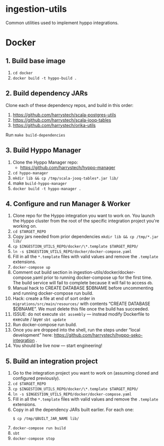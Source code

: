 # ingestion-utils
Common utilities used to implement hyppo integrations.

# Docker

## 1. Build base image

1. `cd docker`
2. `docker build -t hyppo-build .`

## 2. Build dependency JARs

Clone each of these dependency repos, and build in this order:
1. https://github.com/harrystech/scala-postgres-utils
2. https://github.com/harrystech/scala-jooq-tables
3. https://github.com/harrystech/orika-utils

Run
`make build-dependencies`

## 3. Build Hyppo Manager

1. Clone the Hyppo Manager repo:
    * https://github.com/harrystech/hyppo-manager
2. `cd hyppo-manager`
3. `mkdir lib && cp /tmp/scala-jooq-tables*.jar lib/`
4. make `build-hyppo-manager`
5. `docker build -t hyppo-manager .`

## 4. Configure and run Manager & Worker

1. Clone repo for the Hyppo integration you want to work on. You launch the Hyppo cluster from the root of the specific integration project you're working on.
2. `cd $TARGET_REPO`
3. Copy jars needed from prior dependencies
  `mkdir lib && cp /tmp/*.jar lib/`
4. `cp $INGESTION_UTILS_REPO/docker/\*.template $TARGET_REPO/`
5. `ln -s $INGESTION_UTILS_REPO/docker/docker-compose.yaml`
6. Fill in all the `*.template` files with valid values and remove the `.template` extensions.
7. `docker-compose up`
8. Comment out build section in ingestion-utils/docker/docker-compose.yaml prior to running docker-compose up for the first time. The build service will fail to complete because it will fail to access `db`.
9. Manual hack to CREATE DATABASE $DBNAME before uncommenting and running docker-compose run build.
10. Hack: create a file at end of sort order in `migrations/src/main/resources/` with contents “CREATE DATABASE $DBNAME”. We must delete this file once the build has succeeded.
11. ISSUE: do not execute `sbt assembly` — instead modify Dockerfile to execute / layer `sbt update`
12. Run docker-compose run build.
13. Once you are dropped into the shell, run the steps under “local development” here: https://github.com/harrystech/hyppo-seko-integration .
14. You should be live now — start engineering!


## 5. Build an integration project

1. Go to the integration project you want to work on (assuming cloned and configured previously).
2. `cd $TARGET_REPO`
3. `cp $INGESTION_UTILS_REPO/docker/\*.template $TARGET_REPO/`
4. `ln -s $INGESTION_UTILS_REPO/docker/docker-compose.yaml`
5. Fill in all the `*.template` files with valid values and remove the `.template` extensions.
6. Copy in all the dependency JARs built earlier. For each one:
    ```
    $ cp /tmp/$BUILT_JAR_NAME lib/
    ```
7. `docker-compose run build`
8. `sbt`
9. `docker-compose stop`

